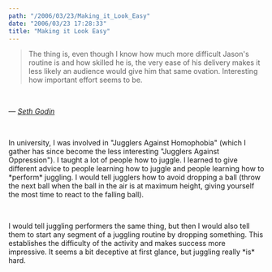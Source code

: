 ```yaml
---
path: "/2006/03/23/Making_it_Look_Easy" 
date: "2006/03/23 17:28:33" 
title: "Making it Look Easy" 
---
```

<blockquote><p>The thing is, even though I know how much more difficult Jason's routine is and how skilled he is, the very ease of his delivery makes it less likely an audience would give him that same ovation. Interesting how important effort seems to be.</p></blockquote><br><p>&#8212; <a href="http://sethgodin.typepad.com/seths_blog/2006/03/its_how_you_tel.html"><cite>Seth Godin</cite></a></p><br><p>In university, I was involved in "Jugglers Against Homophobia" (which I gather has since become the less interesting "Jugglers Against Oppression"). I taught a lot of people how to juggle. I learned to give different advice to people learning how to juggle and people learning how to *perform* juggling. I would tell jugglers how to avoid dropping a ball (throw the next ball when the ball in the air is at maximum height, giving yourself the most time to react to the falling ball).</p><br><p>I would tell juggling performers the same thing, but then I would also tell them to start any segment of a juggling routine by dropping something. This establishes the difficulty of the activity and makes success more impressive. It seems a bit deceptive at first glance, but juggling really *is* hard.</p>